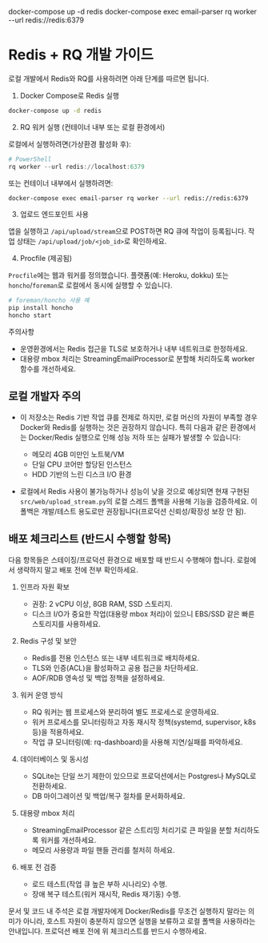 docker-compose up -d redis
docker-compose exec email-parser rq worker --url redis://redis:6379
# Redis + RQ 개발 가이드

로컬 개발에서 Redis와 RQ를 사용하려면 아래 단계를 따르면 됩니다.

1. Docker Compose로 Redis 실행

```bash
docker-compose up -d redis
```

2. RQ 워커 실행 (컨테이너 내부 또는 로컬 환경에서)

로컬에서 실행하려면(가상환경 활성화 후):

```powershell
# PowerShell
rq worker --url redis://localhost:6379
```

또는 컨테이너 내부에서 실행하려면:

```bash
docker-compose exec email-parser rq worker --url redis://redis:6379
```

3. 업로드 엔드포인트 사용

앱을 실행하고 `/api/upload/stream`으로 POST하면 RQ 큐에 작업이 등록됩니다. 작업 상태는 `/api/upload/job/<job_id>`로 확인하세요.

4. Procfile (제공됨)

`Procfile`에는 웹과 워커를 정의했습니다. 플랫폼(예: Heroku, dokku) 또는 `honcho`/`foreman`로 로컬에서 동시에 실행할 수 있습니다.

```bash
# foreman/honcho 사용 예
pip install honcho
honcho start
```

주의사항
- 운영환경에서는 Redis 접근을 TLS로 보호하거나 내부 네트워크로 한정하세요.
- 대용량 mbox 처리는 StreamingEmailProcessor로 분할해 처리하도록 worker 함수를 개선하세요.

## 로컬 개발자 주의

- 이 저장소는 Redis 기반 작업 큐를 전제로 하지만, 로컬 머신의 자원이 부족할 경우 Docker와 Redis를 실행하는 것은 권장하지 않습니다. 특히 다음과 같은 환경에서는 Docker/Redis 실행으로 인해 성능 저하 또는 실패가 발생할 수 있습니다:
  - 메모리 4GB 미만인 노트북/VM
  - 단일 CPU 코어만 할당된 인스턴스
  - HDD 기반의 느린 디스크 I/O 환경

- 로컬에서 Redis 사용이 불가능하거나 성능이 낮을 것으로 예상되면 현재 구현된 `src/web/upload_stream.py`의 로컬 스레드 폴백을 사용해 기능을 검증하세요. 이 폴백은 개발/테스트 용도로만 권장됩니다(프로덕션 신뢰성/확장성 보장 안 됨).

## 배포 체크리스트 (반드시 수행할 항목)

다음 항목들은 스테이징/프로덕션 환경으로 배포할 때 반드시 수행해야 합니다. 로컬에서 생략하지 말고 배포 전에 전부 확인하세요.

1. 인프라 자원 확보
	- 권장: 2 vCPU 이상, 8GB RAM, SSD 스토리지.
	- 디스크 I/O가 중요한 작업(대용량 mbox 처리)이 있으니 EBS/SSD 같은 빠른 스토리지를 사용하세요.

2. Redis 구성 및 보안
	- Redis를 전용 인스턴스 또는 내부 네트워크로 배치하세요.
	- TLS와 인증(ACL)을 활성화하고 공용 접근을 차단하세요.
	- AOF/RDB 영속성 및 백업 정책을 설정하세요.

3. 워커 운영 방식
	- RQ 워커는 웹 프로세스와 분리하여 별도 프로세스로 운영하세요.
	- 워커 프로세스를 모니터링하고 자동 재시작 정책(systemd, supervisor, k8s 등)을 적용하세요.
	- 작업 큐 모니터링(예: rq-dashboard)을 사용해 지연/실패를 파악하세요.

4. 데이터베이스 및 동시성
	- SQLite는 단일 쓰기 제한이 있으므로 프로덕션에서는 Postgres나 MySQL로 전환하세요.
	- DB 마이그레이션 및 백업/복구 절차를 문서화하세요.

5. 대용량 mbox 처리
	- StreamingEmailProcessor 같은 스트리밍 처리기로 큰 파일을 분할 처리하도록 워커를 개선하세요.
	- 메모리 사용량과 파일 핸들 관리를 철저히 하세요.

6. 배포 전 검증
	- 로드 테스트(작업 큐 높은 부하 시나리오) 수행.
	- 장애 복구 테스트(워커 재시작, Redis 재기동) 수행.

문서 및 코드 내 주석은 로컬 개발자에게 Docker/Redis를 무조건 실행하지 말라는 의미가 아니라, 호스트 자원이 충분하지 않으면 실행을 보류하고 로컬 폴백을 사용하라는 안내입니다. 프로덕션 배포 전에 위 체크리스트를 반드시 수행하세요.
